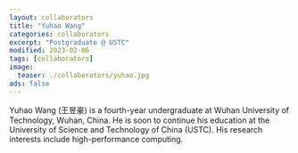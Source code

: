 ```yaml
---
layout: collaborators
title: "Yuhao Wang"
categories: collaborators
excerpt: "Postgraduate @ USTC"
modified: 2023-02-06
tags: [collaborators]
image:
  teaser: ./collaborators/yuhao.jpg
ads: false
---
```


Yuhao Wang (王昱豪) is a fourth-year undergraduate at Wuhan University of Technology, Wuhan, China. He is soon to continue his education at the University of Science and Technology of China (USTC). His research interests include high-performance computing.